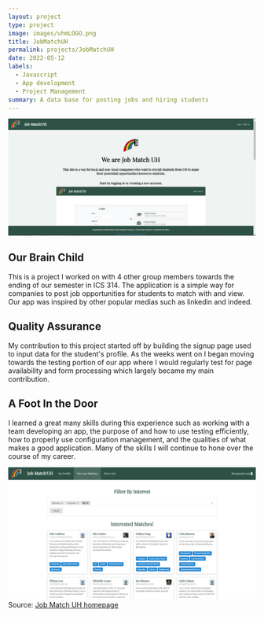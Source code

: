 ```yaml
---
layout: project
type: project
image: images/uhmLOGO.png
title: JobMatchUH
permalink: projects/JobMatchUH
date: 2022-05-12
labels:
  - Javascript
  - App development
  - Project Management
summary: A data base for posting jobs and hiring students
---
```


<img class="ui medium image" src="../images/landing-final.png" alt="landing">

## Our Brain Child

This is a project I worked on with 4 other group members towards the ending of our semester in ICS 314. The application is a simple way for companies to post job opportunities for students to match with and view. Our app was inspired by other popular medias such as linkedin and indeed.

## Quality Assurance

My contribution to this project started off by building the signup page used to input data for the student's profile. As the weeks went on I began moving towards the testing portion of our app where I would regularly test for page availability and form processing which largely became my main contribution.

## A Foot In the Door

I learned a great many skills during this experience such as working with a team developing an app, the purpose of and how to use testing efficiently, how to properly use configuration management, and the qualities of what makes a good application. Many of the skills I will continue to hone over the course of my career.

<img class="ui medium image" src="../images/company-home-page-final.png" alt="filter">
Source: <a href="https://job-match-uh.github.io/"><i class="large github icon "></i>Job Match UH homepage</a>